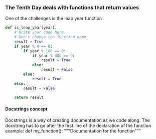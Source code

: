 ### The Tenth Day deals with functions that return values

One of the challenges is the leap year function
```python
def is_leap_year(year):
    # Write your code here. 
    # Don't change the function name.
    result = True
    if year % 4 == 0:
        if year % 100 == 0:
            if year % 400 == 0:
                result = True
            else:
                result = False
        else:
            result = True
    else:
        result = False
    
    return result
```

#### Docstrings concept
Docstrings is a way of creating documentation as we code along.
The docstring has to go after the first line of the declaration of the function
example:
def my_function():
    """Documentation for the function"""

